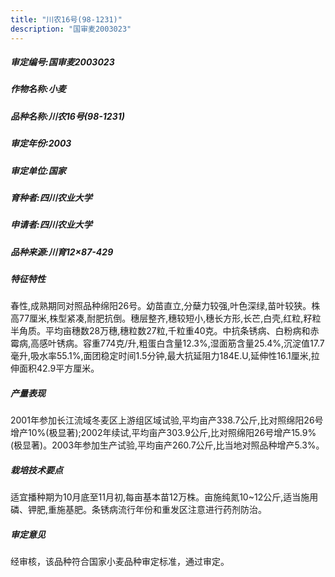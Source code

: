 ```yaml
---
title: "川农16号(98-1231)"
description: "国审麦2003023"
---
```

##### 审定编号:国审麦2003023

##### 作物名称:小麦

##### 品种名称:川农16号(98-1231)

##### 审定年份:2003

##### 审定单位:国家

##### 育种者:四川农业大学

##### 申请者:四川农业大学

##### 品种来源:川育12×87-429

##### 特征特性
春性,成熟期同对照品种绵阳26号。幼苗直立,分蘖力较强,叶色深绿,苗叶较狭。株高77厘米,株型紧凑,耐肥抗倒。穗层整齐,穗较短小,穗长方形,长芒,白壳,红粒,籽粒半角质。平均亩穗数28万穗,穗粒数27粒,千粒重40克。中抗条锈病、白粉病和赤霉病,高感叶锈病。容重774克/升,粗蛋白含量12.3%,湿面筋含量25.4%,沉淀值17.7毫升,吸水率55.1%,面团稳定时间1.5分钟,最大抗延阻力184E.U,延伸性16.1厘米,拉伸面积42.9平方厘米。

##### 产量表现
2001年参加长江流域冬麦区上游组区域试验,平均亩产338.7公斤,比对照绵阳26号增产10%(极显著);2002年续试,平均亩产303.9公斤,比对照绵阳26号增产15.9%(极显著)。2003年参加生产试验,平均亩产260.7公斤,比当地对照品种增产5.3%。

##### 栽培技术要点
适宜播种期为10月底至11月初,每亩基本苗12万株。亩施纯氮10~12公斤,适当施用磷、钾肥,重施基肥。条锈病流行年份和重发区注意进行药剂防治。

##### 审定意见
经审核，该品种符合国家小麦品种审定标准，通过审定。
